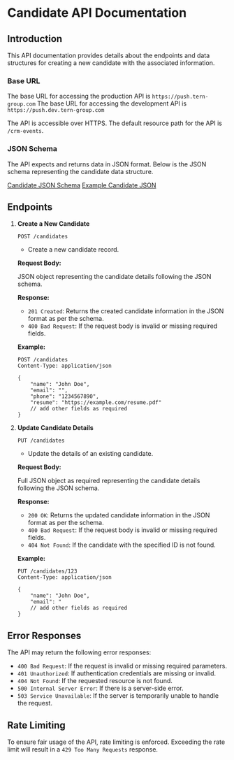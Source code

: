 # Candidate API Documentation

## Introduction

This API documentation provides details about the endpoints and data structures for creating a new candidate with the associated information.

### Base URL

The base URL for accessing the production API is `https://push.tern-group.com`
The base URL for accessing the development API is `https://push.dev.tern-group.com`

The API is accessible over HTTPS.
The default resource path for the API is `/crm-events`.

### JSON Schema

The API expects and returns data in JSON format. Below is the JSON schema representing the candidate data structure.

[Candidate JSON Schema](candidate-schema.json)
[Example Candidate JSON](../../example/candidate/example-candidate.json)

## Endpoints

1. **Create a New Candidate**

    `POST /candidates`

    - Create a new candidate record.

    **Request Body:**

    JSON object representing the candidate details following the JSON schema.

    **Response:**

    - `201 Created`: Returns the created candidate information in the JSON format as per the schema.
    - `400 Bad Request`: If the request body is invalid or missing required fields.

    **Example:**

    ```http
    POST /candidates
    Content-Type: application/json

    {
        "name": "John Doe",
        "email": "",
        "phone": "1234567890",
        "resume": "https://example.com/resume.pdf"
        // add other fields as required
    }
    ```

2. **Update Candidate Details**

    `PUT /candidates`

    - Update the details of an existing candidate.

    **Request Body:**

    Full JSON object as required representing the candidate details following the JSON schema.

    **Response:**

    - `200 OK`: Returns the updated candidate information in the JSON format as per the schema.
    - `400 Bad Request`: If the request body is invalid or missing required fields.
    - `404 Not Found`: If the candidate with the specified ID is not found.

    **Example:**

    ```http
    PUT /candidates/123
    Content-Type: application/json

    {
        "name": "John Doe",
        "email": "
        // add other fields as required
    }
    ```

## Error Responses

The API may return the following error responses:

-   `400 Bad Request`: If the request is invalid or missing required parameters.
-   `401 Unauthorized`: If authentication credentials are missing or invalid.
-   `404 Not Found`: If the requested resource is not found.
-   `500 Internal Server Error`: If there is a server-side error.
-   `503 Service Unavailable`: If the server is temporarily unable to handle the request.

## Rate Limiting

To ensure fair usage of the API, rate limiting is enforced. Exceeding the rate limit will result in a `429 Too Many Requests` response.

